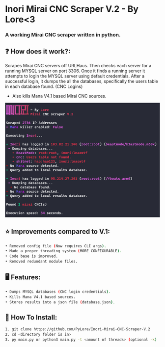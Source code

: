 # Inori Mirai CNC Scraper V.2 - By Lore<3

### A working Mirai CNC scraper written in python.

## ❓ How does it work?:
Scrapes Mirai CNC servers off URLHaus. Then checks each server for a running MYSQL server on port 3306. 
Once it finds a running server it attempts to login the MYSQL server using default credentials.
After a successful login, it dumps the all the databases, specifically the users table in each database found. (CNC Logins)

- Also kills Mana V4.1 based Mirai CNC sources.

![Screenshot](screenshot.png)

## ⭐ Improvements compared to V.1:
```bash
• Removed config file (Now requires CLI args).
• Made a proper threading system (MORE CONFIGURABLE).
• Code base is improved.
• Removed redundant module files.
```

## 🖥️ Features:
```bash
• Dumps MYSQL databases (CNC login credentials).
• Kills Mana V4.1 based sources.
• Stores results into a json file (database.json).
```

## 🔌 How To Install:
```bash
1. git clone https://github.com/PyLore/Inori-Mirai-CNC-Scraper-V.2
2. cd <directory folder is in>
3. py main.py or python3 main.py -t <amount of threads> (optional -k)
```
